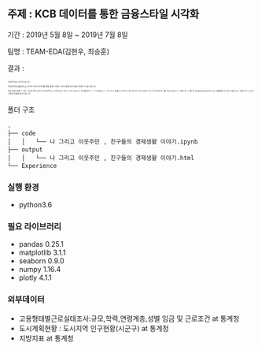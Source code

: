 ## 주제 :  KCB 데이터를 통한 금융스타일 시각화

기간 : 2019년 5월 8일 ~ 2019년 7월 8일 

팀명 : TEAM-EDA(김현우, 최승훈)

결과 : 

![](https://github.com/choco9966/Dacon/blob/master/Financial%20Style%20Visualization%20with%20KCB%20Data/image/result.PNG?raw=true)

폴더 구조

```
.
├── code
│   │   └── 나 그리고 이웃주민 , 친구들의 경제생활 이야기.ipynb
├── output
|   │   └── 나 그리고 이웃주민 , 친구들의 경제생활 이야기.html
└── Experience
```

### 실행 환경

- python3.6 

### 필요 라이브러리

- pandas 0.25.1
- matplotlib 3.1.1
- seaborn 0.9.0
- numpy 1.16.4
- plotly 4.1.1

### 외부데이터

- 고용형태별근로실태조사:규모,학력,연령계층,성별 임금 및 근로조건 at 통계청
- 도시계획현황 : 도시지역 인구현황(시군구) at 통계청
- 지방지표 at 통계청
